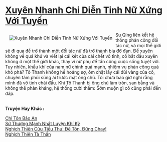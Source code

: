 <a href="https://truyenwiki.net/xuyen-nhanh-chi-dien-tinh-nu-xung-voi-tuyen.37189/" title="Xuyên Nhanh Chi Diễn Tinh Nữ Xứng Với Tuyến"><h1>Xuyên Nhanh Chi Diễn Tinh Nữ Xứng Với Tuyến</h1></a><div style="display:table"><img align="right" style="float: left; padding: 10px;" src="https://truyenwiki.net/a/img/str/src/37189.jpg" alt="Xuyên Nhanh Chi Diễn Tinh Nữ Xứng Với Tuyến">Su Qing liên kết hệ thống phản công đối tác nữ, và mọi thế giới sẽ đi qua để trở thành một đối tác nữ đã trở thành bia đỡ đạn. Để xuyên không về quá khứ và viết lại cái kết của cái chết vô tình, cô bắt đầu xuyên không ở một thế giới khác, thay vì nữ phụ để tấn công cuộc sống tuyệt vời. Tuy nhiên, khẩu khí của nam nữ chính quá mạnh, nhiệm vụ phản công quá khó phá? Tô Thanh không hề hoảng sợ, ôm chặt lấy cái đùi vàng của cô, chuyên tâm phủi sủng ái trước mặt ông chủ. Tôi chưa bao giờ nghĩ rằng mình đã vô tình chải đầu. Khi Tô Thanh bị ông chủ làm tròn, san bằng và không thể phản kháng, hệ thống cười thầm: Sớm muộn gì cô cũng phải đền đáp.</div><p><br><b>Truyện Hay Khác :</b></p><a href="https://truyenwiki.net/chi-ton-bao-an.36544/" alt="Chí Tôn Bảo An">Chí Tôn Bảo An</a><br/><a href="https://sangtacviet.wordpress.com/2020/10/22/su-thuong-manh-nhat-luyen-khi-ky/" alt="Sử Thượng Mạnh Nhất Luyện Khí Kỳ">Sử Thượng Mạnh Nhất Luyện Khí Kỳ</a><br/><a href="https://github.com/nownovels/wikidich/tree/master/truyenhay/35267" alt="Nghịch Thiên Cửu Tiểu Thư: Đế Tôn, Đừng Chạy!">Nghịch Thiên Cửu Tiểu Thư: Đế Tôn, Đừng Chạy!</a><br/><a href="https://github.com/nownovels/wikidich/tree/master/truyenhay/36461" alt="Nghịch Thiên Tà Thần">Nghịch Thiên Tà Thần</a><br/>
